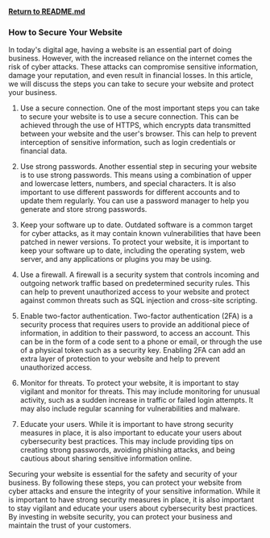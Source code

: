 #### [Return to README.md](https://github.com/luxuriant777/copywriting#technical-articles)

### How to Secure Your Website

In today's digital age, having a website is an essential part of doing business. However, with the increased reliance on the internet comes the risk of cyber attacks. These attacks can compromise sensitive information, damage your reputation, and even result in financial losses. In this article, we will discuss the steps you can take to secure your website and protect your business.

1. Use a secure connection. One of the most important steps you can take to secure your website is to use a secure connection. This can be achieved through the use of HTTPS, which encrypts data transmitted between your website and the user's browser. This can help to prevent interception of sensitive information, such as login credentials or financial data.

2. Use strong passwords. Another essential step in securing your website is to use strong passwords. This means using a combination of upper and lowercase letters, numbers, and special characters. It is also important to use different passwords for different accounts and to update them regularly. You can use a password manager to help you generate and store strong passwords.

3. Keep your software up to date. Outdated software is a common target for cyber attacks, as it may contain known vulnerabilities that have been patched in newer versions. To protect your website, it is important to keep your software up to date, including the operating system, web server, and any applications or plugins you may be using.

4. Use a firewall. A firewall is a security system that controls incoming and outgoing network traffic based on predetermined security rules. This can help to prevent unauthorized access to your website and protect against common threats such as SQL injection and cross-site scripting.

5. Enable two-factor authentication. Two-factor authentication (2FA) is a security process that requires users to provide an additional piece of information, in addition to their password, to access an account. This can be in the form of a code sent to a phone or email, or through the use of a physical token such as a security key. Enabling 2FA can add an extra layer of protection to your website and help to prevent unauthorized access.

6. Monitor for threats. To protect your website, it is important to stay vigilant and monitor for threats. This may include monitoring for unusual activity, such as a sudden increase in traffic or failed login attempts. It may also include regular scanning for vulnerabilities and malware.

7. Educate your users. While it is important to have strong security measures in place, it is also important to educate your users about cybersecurity best practices. This may include providing tips on creating strong passwords, avoiding phishing attacks, and being cautious about sharing sensitive information online.

Securing your website is essential for the safety and security of your business. By following these steps, you can protect your website from cyber attacks and ensure the integrity of your sensitive information. While it is important to have strong security measures in place, it is also important to stay vigilant and educate your users about cybersecurity best practices. By investing in website security, you can protect your business and maintain the trust of your customers.
